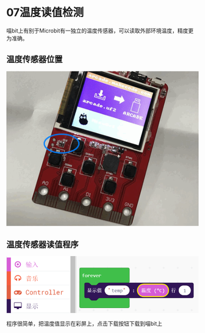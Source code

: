 # 07温度读值检测

喵bit上有别于Microbit有一独立的温度传感器，可以读取外部环境温度，精度更为准确。


## 温度传感器位置

![](./image/c07_02.png)

## 温度传感器读值程序

![](./image/c07_01.png)

程序很简单，把温度值显示在彩屏上，点击下载按钮下载到喵bit上